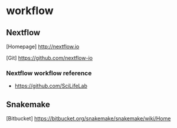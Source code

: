 # workflow


## Nextflow

[Homepage] http://nextflow.io

[Git] https://github.com/nextflow-io

### Nextflow workflow reference
  
  - https://github.com/SciLifeLab

## Snakemake

[Bitbucket] https://bitbucket.org/snakemake/snakemake/wiki/Home
